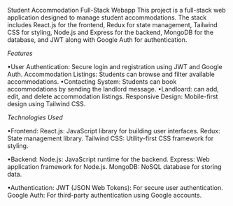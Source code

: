 Student Accommodation Full-Stack Webapp
This project is a full-stack web application designed to manage student accommodations. The stack includes React.js for the frontend, Redux for state management, Tailwind CSS for styling, Node.js and Express for the backend, MongoDB for the database, and JWT along with Google Auth for authentication.

*Features*

•User Authentication: Secure login and registration using JWT and Google Auth.
Accommodation Listings: Students can browse and filter available accommodations.
•Contacting System: Students can book accommodations by sending the landlord message.
•Landloard:  can add, edit, and delete accommodation listings.
Responsive Design: Mobile-first design using Tailwind CSS.


*Technologies Used*

•Frontend:
React.js: JavaScript library for building user interfaces.
Redux: State management library.
Tailwind CSS: Utility-first CSS framework for styling.

•Backend:
Node.js: JavaScript runtime for the backend.
Express: Web application framework for Node.js.
MongoDB: NoSQL database for storing data.

•Authentication:
JWT (JSON Web Tokens): For secure user authentication.
Google Auth: For third-party authentication using Google accounts.
